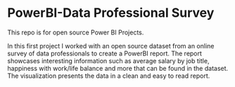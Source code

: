 # PowerBI-Data Professional Survey

This repo is for open source Power BI Projects.

In this first project I worked with an open source dataset from an online survey of data professionals to create a PowerBI report. The report showcases interesting information such as average salary by job title, happiness with work/life balance and more that can be found in the dataset. The visualization presents the data in a clean and easy to read report.
